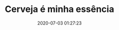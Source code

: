 ---
date: 2020-07-03
 01:27:23
title: Cerveja é minha essência
description: Ô minha amiga. Sem ti eu não vivo.
category: benove
background: '#230187'
featuredImage: ../static/assets/img/benove/cerveja-e-minha-essencia.png
colab55: https://www.colab55.com/@benove/tees/cerveja-e-minha-essencia
---
